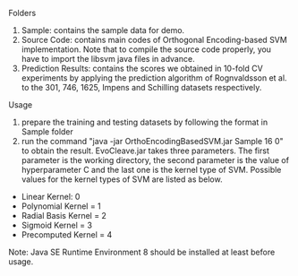 Folders
1. Sample: contains the sample data for demo.
2. Source Code: contains main codes of Orthogonal Encoding-based SVM implementation. Note that to compile the source code properly, you have to import the libsvm java files in advance.
3. Prediction Results: contains the scores we obtained in 10-fold CV experiments by applying the prediction algorithm of Rognvaldsson et al. to the 301, 746, 1625, Impens and Schilling datasets respectively.


Usage
1. prepare the training and testing datasets by following the format in Sample folder
2. run the command "java -jar OrthoEncodingBasedSVM.jar Sample 16 0" to obtain the result. EvoCleave.jar takes three parameters. The first parameter is the working directory, the second parameter is the value of hyperparameter C and the last one is the kernel type of SVM. Possible values for the kernel types of SVM are listed as below.

* Linear Kernel: 0
* Polynomial Kernel = 1
* Radial Basis Kernel = 2
* Sigmoid Kernel = 3
* Precomputed Kernel = 4
	
Note: Java SE Runtime Environment 8 should be installed at least before usage.